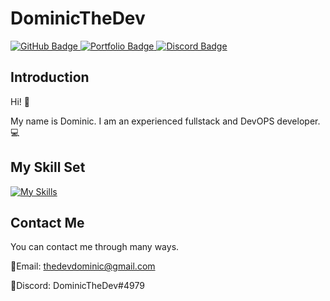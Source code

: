 
# DominicTheDev

<div id="badges">
  <a href="https://github.com/dominicthed3v">
    <img src="https://img.shields.io/badge/GitHub-black?style=for-the-badge&logo=github&logoColor=white" alt="GitHub Badge"/>
  </a>
  <a href="https://dominicthedev.com">
    <img src="https://img.shields.io/badge/Portfolio-red?style=for-the-badge&logo=website&logoColor=white" alt="Portfolio Badge"/>
  </a>
  <a href="https://discord.gg/moxiservices">
    <img src="https://img.shields.io/badge/Discord-blueviolet?style=for-the-badge&logo=Discord&logoColor=white" alt="Discord Badge"/>
  </a>
</div>
<img src="https://komarev.com/ghpvc/?username=dominicthed3v&style=flat-square&color=yellow" alt=""/>

## Introduction

Hi! 👋

My name is Dominic. I am an experienced fullstack and DevOPS developer. 💻

## My Skill Set

[![My Skills](https://skillicons.dev/icons?i=apple,arduino,aws,bash,blender,bootstrap,cs,cloudflare,codepen,debian,discord,bots,discordpy,docker,dotnet,express,figma,flask,git,github,gmail,heroku,html,js,css,idea,java,laravel,linux,lua,md,mongodb,mysql,nginx,nodejs,npm,php,postman,py,raspberrypi,replit,robloxstudio,sqlite,stackoverflow,tailwind,ubuntu,visualstudio,windows)](https://skillicons.dev)

## Contact Me

You can contact me through many ways.

📧Email: thedevdominic@gmail.com

💬Discord: DominicTheDev#4979

